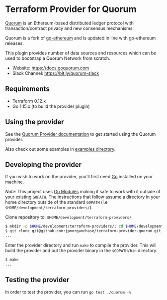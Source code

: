 # Terraform Provider for Quorum

[Quorum](https://goquorum.com) is an Ethereum-based distributed ledger protocol with transaction/contract privacy and new consensus mechanisms.

Quorum is a fork of [go-ethereum](https://github.com/ethereum/go-ethereum) and is updated in line with go-ethereum releases.

This plugin provides number of data sources and resources which can be used to bootstrap a Quorum Network from scratch.

* Website: https://docs.goquorum.com 
* Slack Channel: https://bit.ly/quorum-slack

## Requirements

* Terraform 0.12.x
* Go 1.15.x (to build the provider plugin)

## Using the provider

See the [Quorum Provider documentation](website/docs) to get started using the Quorum provider.

Also check out some examples in [examples directory](examples).

## Developing the provider

If you wish to work on the provider, you'll first need [Go](http://www.golang.org) installed on your machine.

*Note:* This project uses [Go Modules](https://blog.golang.org/using-go-modules) making it safe to work with it outside of your existing [`GOPATH`](http://golang.org/doc/code.html#GOPATH). The instructions that follow assume a directory in your home directory outside of the standard `GOPATH` (i.e `$HOME/development/terraform-providers/`).

Clone repository to: `$HOME/development/terraform-providers/`

```sh
$ mkdir -p $HOME/development/terraform-providers/; cd $HOME/development/terraform-providers/
$ git clone git@github.com:jpmorganchase/terraform-provider-quorum.git
...
```

Enter the provider directory and run `make` to compile the provider. This will build the provider and put the provider binary in the `$GOPATH/bin` directory.

```sh
$ make
...
```

## Testing the provider

In order to test the provider, you can run `go test ./quorum -v`
